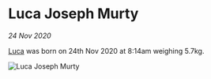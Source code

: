 # Luca Joseph Murty
_24 Nov 2020_

[Luca](/luca) was born on 24th Nov 2020 at 8:14am weighing 5.7kg.

![Luca Joseph Murty](/images/brendan/luca-murty.jpg)
